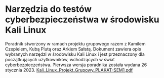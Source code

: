 # Narzędzia do testów cyberbezpieczeństwa w środowisku Kali Linux
Poradnik stworzony w ramach projektu grupowego razem z Kamilem Czepielem, Kubą Plutą oraz Arkiem Sałatą.
Dokument zawiera opis wybranych narzędzi w środowisku Kali Linux i jest przeznaczony dla początkujących użytkowników, wchodzących w świat cyberbezpieczeństwa.
Pierwsza wersja poradnika została wydana 26 stycznia 2023.
[Kali_Linux_Projekt_Grupowy_PLAKAT-SEM1.pdf](https://github.com/jhgrzybowski/Kali-Linux-poradnik-cyberbezpieczenstwa/files/11558758/Kali_Linux_Projekt_Grupowy_PLAKAT-SEM1.pdf)
